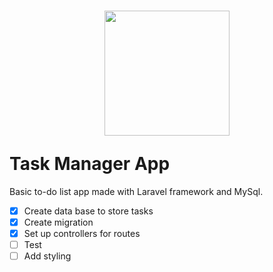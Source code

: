 # <p align="center"><a href="https://laravel.com" target="_blank"><img src="https://raw.githubusercontent.com/laravel/art/master/logo-lockup/5%20SVG/2%20CMYK/1%20Full%20Color/laravel-logolockup-cmyk-red.svg" width="200"></a></p>  Task Manager App


Basic to-do list app made with Laravel framework and MySql.


- [x] Create data base to store tasks 
- [x] Create migration 
- [x] Set up controllers for routes
- [ ] Test
- [ ] Add styling
